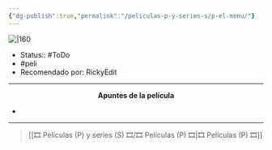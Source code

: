 ```yaml
---
{"dg-publish":true,"permalink":"/peliculas-p-y-series-s/p-el-menu/"}
---
```



![|160](N/A)

- Status:: #ToDo 
- #peli 
- Recomendado por: RickyEdit

---

**<center>Apuntes de la película</center>**

- 

---

> [[🎞️ Películas (P) y series (S) 🎞️/🎞️ Películas (P) 🎞️\|🎞️ Películas (P) 🎞️]]